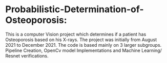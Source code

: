 # Probabilistic-Determination-of-Osteoporosis:
This is a computer Vision project which determines if a patient has Osteoporosis based on his X-rays. The project was initially from August 2021 to December 2021.
The code is based mainly on 3 larger subgroups.
Pipeline Creation, OpenCv model Implementations and Machine Learning/ Resnet verifications.
